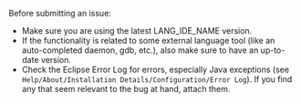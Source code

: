 Before submitting an issue:

 * Make sure you are using the latest LANG_IDE_NAME version.
 * If the functionality is related to some external language tool (like an auto-completed daemon, gdb, etc.), also make sure to have an up-to-date version.
 * Check the Eclipse Error Log for errors, especially Java exceptions (see `Help/About/Installation Details/Configuration/Error Log`). 
 If you find any that seem relevant to the bug at hand, attach them.
